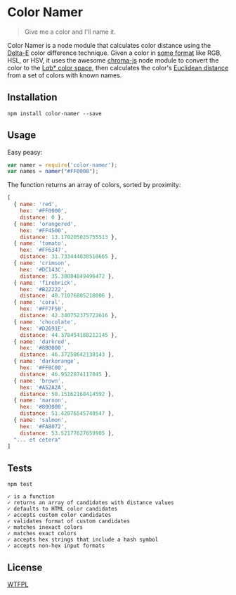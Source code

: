 # Color Namer

> Give me a color and I'll name it.

Color Namer is a node module that calculates color distance using the
[Delta-E](http://www.colorwiki.com/wiki/Delta_E%3a_The_Color_Difference) color difference technique. Given a color
in [some format](https://github.com/gka/chroma.js/blob/master/doc/api.md#chromaa-b-c-a-mode) like RGB, HSL, or HSV, it uses the awesome [chroma-js](https://npmjs.org/package/chroma-js)
node module to convert the color to the [L*a*b* color space](http://en.wikipedia.org/wiki/Lab_color_space),
then calculates the color's
[Euclidean distance](https://npmjs.org/package/euclidean-distance) from a set of colors with
known names.

## Installation

```
npm install color-namer --save
```

## Usage

Easy peasy:

```js
var namer = require('color-namer');
var names = namer("#FF0000");
```

The function returns an array of colors, sorted by proximity:

```js
[
  { name: 'red',
    hex: '#FF0000',
    distance: 0 },
  { name: 'orangered',
    hex: '#FF4500',
    distance: 13.170205025755513 },
  { name: 'tomato',
    hex: '#FF6347',
    distance: 31.733444038510665 },
  { name: 'crimson',
    hex: '#DC143C',
    distance: 35.38084849496472 },
  { name: 'firebrick',
    hex: '#B22222',
    distance: 40.71076805218006 },
  { name: 'coral',
    hex: '#FF7F50',
    distance: 42.340752375722616 },
  { name: 'chocolate',
    hex: '#D2691E',
    distance: 44.378454180212145 },
  { name: 'darkred',
    hex: '#8B0000',
    distance: 46.37258642138143 },
  { name: 'darkorange',
    hex: '#FF8C00',
    distance: 46.9522874117045 },
  { name: 'brown',
    hex: '#A52A2A',
    distance: 50.15162168414592 },
  { name: 'maroon',
    hex: '#800000',
    distance: 51.42076545740547 },
  { name: 'salmon',
    hex: '#FA8072',
    distance: 53.52177627659905 },
  "... et cetera"
]
```

## Tests

```
npm test

✓ is a function
✓ returns an array of candidates with distance values
✓ defaults to HTML color candidates
✓ accepts custom color candidates
✓ validates format of custom candidates
✓ matches inexact colors
✓ matches exact colors
✓ accepts hex strings that include a hash symbol
✓ accepts non-hex input formats
```

## License

[WTFPL](http://wtfpl.org/)